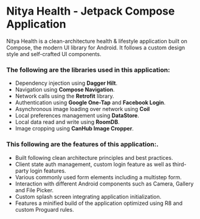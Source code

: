 # Nitya Health - Jetpack Compose Application

Nitya Health is a clean-architecture health & lifestyle application built on Compose, the modern UI library for Android. It follows a custom design style and self-crafted UI components.

### The following are the libraries used in this application:
- Dependency injection using **Dagger Hilt**.
- Navigation using **Compose Navigation**.
- Network calls using the **Retrofit** library.
- Authentication using **Google One-Tap** and **Facebook Login**.
- Asynchronous image loading over network using **Coil**
- Local preferences management using **DataStore**.
- Local data read and write using **RoomDB**.
- Image cropping using **CanHub Image Cropper**.

### This following are the features of this application:.
- Built following clean architecture principles and best practices.
- Client state auth management, custom login feature as well as third-party login features.
- Various commonly used form elements including a multistep form.
- Interaction with different Android components such as Camera, Gallery and File Picker.
- Custom splash screen integrating application initialization.
- Features a minified build of the application optimized using R8 and custom Proguard rules.
